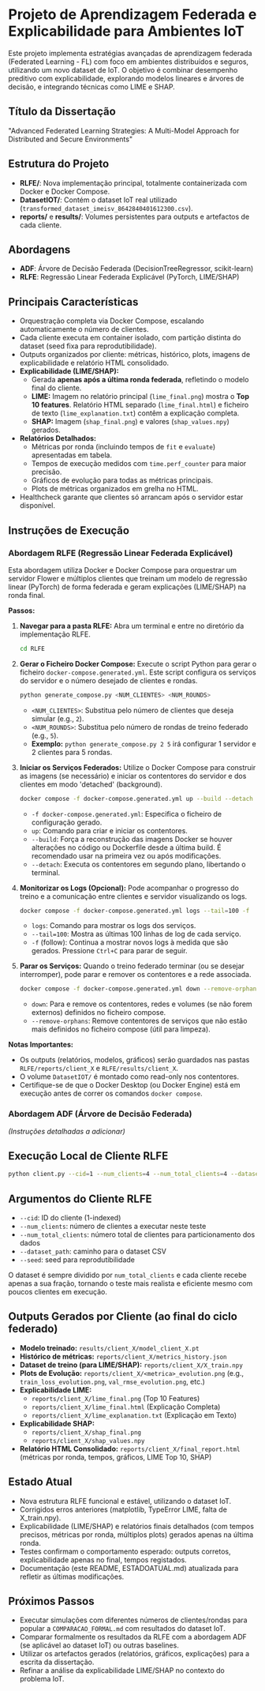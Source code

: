 # Projeto de Aprendizagem Federada e Explicabilidade para Ambientes IoT

Este projeto implementa estratégias avançadas de aprendizagem federada (Federated Learning - FL) com foco em ambientes distribuídos e seguros, utilizando um novo dataset de IoT. O objetivo é combinar desempenho preditivo com explicabilidade, explorando modelos lineares e árvores de decisão, e integrando técnicas como LIME e SHAP.

## Título da Dissertação
"Advanced Federated Learning Strategies: A Multi-Model Approach for Distributed and Secure Environments"

## Estrutura do Projeto
- **RLFE/**: Nova implementação principal, totalmente containerizada com Docker e Docker Compose.
- **DatasetIOT/**: Contém o dataset IoT real utilizado (`transformed_dataset_imeisv_8642840401612300.csv`).
- **reports/** e **results/**: Volumes persistentes para outputs e artefactos de cada cliente.

## Abordagens
- **ADF**: Árvore de Decisão Federada (DecisionTreeRegressor, scikit-learn)
- **RLFE**: Regressão Linear Federada Explicável (PyTorch, LIME/SHAP)

## Principais Características
- Orquestração completa via Docker Compose, escalando automaticamente o número de clientes.
- Cada cliente executa em container isolado, com partição distinta do dataset (seed fixa para reprodutibilidade).
- Outputs organizados por cliente: métricas, histórico, plots, imagens de explicabilidade e relatório HTML consolidado.
- **Explicabilidade (LIME/SHAP):**
    - Gerada **apenas após a última ronda federada**, refletindo o modelo final do cliente.
    - **LIME:** Imagem no relatório principal (`lime_final.png`) mostra o **Top 10 features**. Relatório HTML separado (`lime_final.html`) e ficheiro de texto (`lime_explanation.txt`) contêm a explicação completa.
    - **SHAP:** Imagem (`shap_final.png`) e valores (`shap_values.npy`) gerados.
- **Relatórios Detalhados:**
    - Métricas por ronda (incluindo tempos de `fit` e `evaluate`) apresentadas em tabela.
    - Tempos de execução medidos com `time.perf_counter` para maior precisão.
    - Gráficos de evolução para todas as métricas principais.
    - Plots de métricas organizados em grelha no HTML.
- Healthcheck garante que clientes só arrancam após o servidor estar disponível.

## Instruções de Execução

### Abordagem RLFE (Regressão Linear Federada Explicável)

Esta abordagem utiliza Docker e Docker Compose para orquestrar um servidor Flower e múltiplos clientes que treinam um modelo de regressão linear (PyTorch) de forma federada e geram explicações (LIME/SHAP) na ronda final.

**Passos:**

1.  **Navegar para a pasta RLFE:**
    Abra um terminal e entre no diretório da implementação RLFE.
    ```sh
    cd RLFE
    ```

2.  **Gerar o Ficheiro Docker Compose:**
    Execute o script Python para gerar o ficheiro `docker-compose.generated.yml`. Este script configura os serviços do servidor e o número desejado de clientes e rondas.
    ```sh
    python generate_compose.py <NUM_CLIENTES> <NUM_ROUNDS>
    ```
    *   `<NUM_CLIENTES>`: Substitua pelo número de clientes que deseja simular (e.g., `2`).
    *   `<NUM_ROUNDS>`: Substitua pelo número de rondas de treino federado (e.g., `5`).
    *   **Exemplo:** `python generate_compose.py 2 5` irá configurar 1 servidor e 2 clientes para 5 rondas.

3.  **Iniciar os Serviços Federados:**
    Utilize o Docker Compose para construir as imagens (se necessário) e iniciar os contentores do servidor e dos clientes em modo 'detached' (background).
    ```sh
    docker compose -f docker-compose.generated.yml up --build --detach
    ```
    *   `-f docker-compose.generated.yml`: Especifica o ficheiro de configuração gerado.
    *   `up`: Comando para criar e iniciar os contentores.
    *   `--build`: Força a reconstrução das imagens Docker se houver alterações no código ou Dockerfile desde a última build. É recomendado usar na primeira vez ou após modificações.
    *   `--detach`: Executa os contentores em segundo plano, libertando o terminal.

4.  **Monitorizar os Logs (Opcional):**
    Pode acompanhar o progresso do treino e a comunicação entre clientes e servidor visualizando os logs.
    ```sh
    docker compose -f docker-compose.generated.yml logs --tail=100 -f
    ```
    *   `logs`: Comando para mostrar os logs dos serviços.
    *   `--tail=100`: Mostra as últimas 100 linhas de log de cada serviço.
    *   `-f` (follow): Continua a mostrar novos logs à medida que são gerados. Pressione `Ctrl+C` para parar de seguir.

5.  **Parar os Serviços:**
    Quando o treino federado terminar (ou se desejar interromper), pode parar e remover os contentores e a rede associada.
    ```sh
    docker compose -f docker-compose.generated.yml down --remove-orphans
    ```
    *   `down`: Para e remove os contentores, redes e volumes (se não forem externos) definidos no ficheiro compose.
    *   `--remove-orphans`: Remove contentores de serviços que não estão mais definidos no ficheiro compose (útil para limpeza).

**Notas Importantes:**

*   Os outputs (relatórios, modelos, gráficos) serão guardados nas pastas `RLFE/reports/client_X` e `RLFE/results/client_X`.
*   O volume `DatasetIOT/` é montado como read-only nos contentores.
*   Certifique-se de que o Docker Desktop (ou Docker Engine) está em execução antes de correr os comandos `docker compose`.

### Abordagem ADF (Árvore de Decisão Federada)

*(Instruções detalhadas a adicionar)*

## Execução Local de Cliente RLFE

```bash
python client.py --cid=1 --num_clients=4 --num_total_clients=4 --dataset_path=../DatasetIOT/transformed_dataset_imeisv_8642840401612300.csv
```

## Argumentos do Cliente RLFE
- `--cid`: ID do cliente (1-indexed)
- `--num_clients`: número de clientes a executar neste teste
- `--num_total_clients`: número total de clientes para particionamento dos dados
- `--dataset_path`: caminho para o dataset CSV
- `--seed`: seed para reprodutibilidade

O dataset é sempre dividido por `num_total_clients` e cada cliente recebe apenas a sua fração, tornando o teste mais realista e eficiente mesmo com poucos clientes em execução.

## Outputs Gerados por Cliente (ao final do ciclo federado)
- **Modelo treinado:** `results/client_X/model_client_X.pt`
- **Histórico de métricas:** `reports/client_X/metrics_history.json`
- **Dataset de treino (para LIME/SHAP):** `reports/client_X/X_train.npy`
- **Plots de Evolução:** `reports/client_X/<metrica>_evolution.png` (e.g., `train_loss_evolution.png`, `val_rmse_evolution.png`, etc.)
- **Explicabilidade LIME:**
    - `reports/client_X/lime_final.png` (Top 10 Features)
    - `reports/client_X/lime_final.html` (Explicação Completa)
    - `reports/client_X/lime_explanation.txt` (Explicação em Texto)
- **Explicabilidade SHAP:**
    - `reports/client_X/shap_final.png`
    - `reports/client_X/shap_values.npy`
- **Relatório HTML Consolidado:** `reports/client_X/final_report.html` (métricas por ronda, tempos, gráficos, LIME Top 10, SHAP)

## Estado Atual
- Nova estrutura RLFE funcional e estável, utilizando o dataset IoT.
- Corrigidos erros anteriores (matplotlib, TypeError LIME, falta de X_train.npy).
- Explicabilidade (LIME/SHAP) e relatórios finais detalhados (com tempos precisos, métricas por ronda, múltiplos plots) gerados apenas na última ronda.
- Testes confirmam o comportamento esperado: outputs corretos, explicabilidade apenas no final, tempos registados.
- Documentação (este README, ESTADOATUAL.md) atualizada para refletir as últimas modificações.

## Próximos Passos
- Executar simulações com diferentes números de clientes/rondas para popular a `COMPARACAO_FORMAL.md` com resultados do dataset IoT.
- Comparar formalmente os resultados da RLFE com a abordagem ADF (se aplicável ao dataset IoT) ou outras baselines.
- Utilizar os artefactos gerados (relatórios, gráficos, explicações) para a escrita da dissertação.
- Refinar a análise da explicabilidade LIME/SHAP no contexto do problema IoT.